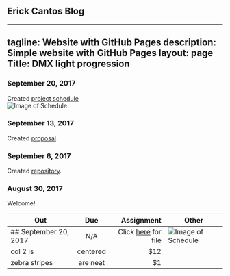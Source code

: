 
Erick Cantos Blog
-------------

---
tagline: Website with GitHub Pages
description: Simple website with GitHub Pages
layout: page
Title: DMX light progression 
---

### September 20, 2017

Created [project schedule](https://github.com/ErickCantos13/SensorEffector/blob/master/ErickCantosHardwareProject.gan)  
![Image of Schedule](https://raw.githubusercontent.com/ErickCantos13/SensorEffector/master/Images/gantChart.JPG)

### September 13, 2017

Created [proposal](https://github.com/ErickCantos13/SensorEffector/blob/master/documentation/ProposalContentStudentNameRev02.pdf).

### September 6, 2017

Created [repository](https://github.com/six0four/StudentSenseHat).

### August 30, 2017

Welcome!

| Out           | Due           | Assignment                                | Other                                           |
| ------------- |:-------------:| -----------------------------------------:|-------------------------------------------------|
| ## September 20, 2017| N/A | Click [here](https://github.com/ErickCantos13/SensorEffector/blob/master/ErickCantosHardwareProject.gan) for file | ![Image of Schedule](https://raw.githubusercontent.com/ErickCantos13/SensorEffector/master/Images/gantChart.JPG)|
| col 2 is      | centered      |   $12                                     |   |
| zebra stripes | are neat      |    $1 | |
